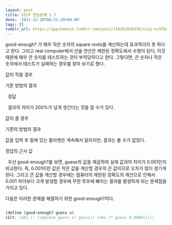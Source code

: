 ```yaml
---
layout: post
title: SICP 연습문제 1.7
date: '2011-12-10T08:52:20+09:00'
tags: []
tumblr_url: https://appchemist.tumblr.com/post/118201930376/sicp-ec97b0ec8ab5ebacb8eca09c-1-7
---
```

good-enough? 가 매우 작은 숫자의 square roots를 계산하는데 효과적이지 못 하다고 한다.
그리고 real computer에서 산술 연산은 제한된 정확도에서 수행이 된다, 이것 때문에 매우 큰 숫자를 테스트하는 것이 부적당하다고 한다.
그렇다면, 큰 숫자나 작은 숫자에서 테스트가 실패하는 경우를 찾아 보기로 했다.

값이 작을 경우

기존 방법의 결과

 
정답

 
결과의 차이가 200%가 넘게 생긴다는 것을 알 수가 있다.

값이 클 경우

기존의 방법의 결과

값을 입력 후 밑에 있는 졸라맨은 계속해서 달리지만, 결과는 볼 수가 없었다.

정답의 근사 값

 
우선 good-enough?를 보면, guess의 값을 제곱하여 실제 값과의 차이가 0.001인지 비교한다.
즉, 0.001이란 값은 작은 값을 계산할 경우의 큰 값이므로 오차가 많이 생기게 된다.
그리고 큰 값을 계산할 경우에는 컴퓨터의 제한된 정확도의 계산으로 인해서 0.001 차이보다 크게 발생할 경우에 무한 루프에 빠지는 결과를 발생하게 되는 문제점을 가지고 있다.

다음은 이러한 문제를 해결하기 위한 good-enough?이다.


```lisp

(define (good-enough? guess x)
(&lt; (abs (- (improve guess x) guess)) (abs (* guess 0.00001))))

```
